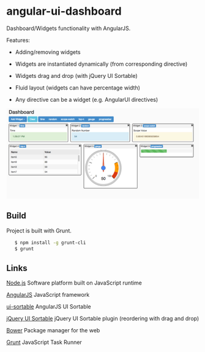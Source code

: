 angular-ui-dashboard
=================

Dashboard/Widgets functionality with AngularJS.

 Features:

 - Adding/removing widgets

 - Widgets are instantiated dynamically (from corresponding directive)

 - Widgets drag and drop (with jQuery UI Sortable)

 - Fluid layout (widgets can have percentage width)

 - Any directive can be a widget (e.g. AngularUI directives)

![AngularJS Dashboard](docs/AngularJSDashboard.png "AngularJS Dashboard")

## Build

 Project is built with Grunt.

 ``` bash
    $ npm install -g grunt-cli
    $ grunt
 ```

## Links

[Node.js](http://nodejs.org/) Software platform built on JavaScript runtime

[AngularJS](http://angularjs.org/) JavaScript framework

[ui-sortable](https://github.com/angular-ui/ui-sortable) AngularJS UI Sortable

[jQuery UI Sortable](http://jqueryui.com/sortable/) jQuery UI Sortable plugin (reordering with drag and drop)

[Bower](http://bower.io/) Package manager for the web

[Grunt](http://gruntjs.com/) JavaScript Task Runner